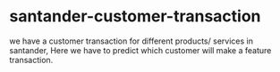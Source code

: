 # santander-customer-transaction
we have a customer transaction for different products/ services in santander, Here we have to predict which customer will make a feature transaction.
